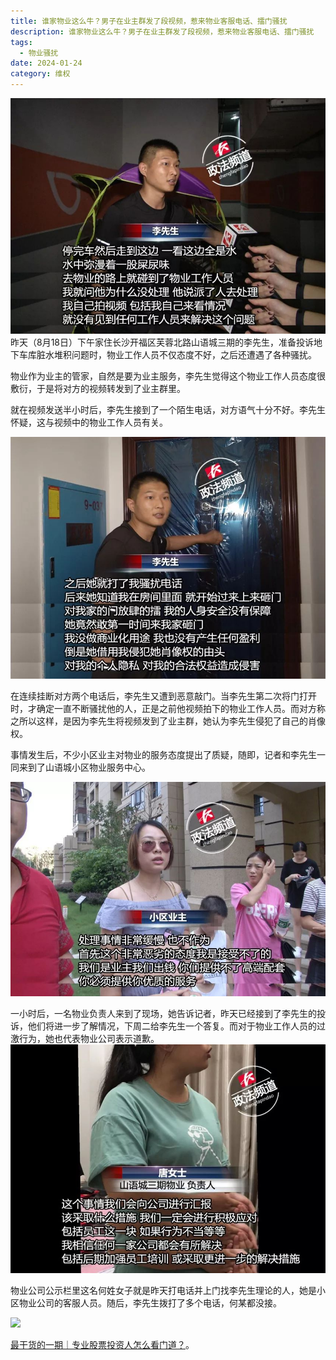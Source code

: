 ```yaml
---
title: 谁家物业这么牛？男子在业主群发了段视频，惹来物业客服电话、擂门骚扰
description: 谁家物业这么牛？男子在业主群发了段视频，惹来物业客服电话、擂门骚扰
tags:
  - 物业骚扰
date: 2024-01-24
category: 维权
---
```


![](https://github.com/stallonefennec/astro-yi/blob/main/src/content/IMG/640%20(3).jpg?raw=true)
昨天（8月18日）下午家住长沙开福区芙蓉北路山语城三期的李先生，准备投诉地下车库脏水堆积问题时，物业工作人员不仅态度不好，之后还遭遇了各种骚扰。

物业作为业主的管家，自然是要为业主服务，李先生觉得这个物业工作人员态度很敷衍，于是将对方的视频转发到了业主群里。

就在视频发送半小时后，李先生接到了一个陌生电话，对方语气十分不好。李先生怀疑，这与视频中的物业工作人员有关。

![](https://github.com/stallonefennec/astro-yi/blob/main/src/content/IMG/640%20(4).jpg?raw=true)

在连续挂断对方两个电话后，李先生又遭到恶意敲门。当李先生第二次将门打开时，才确定一直不断骚扰他的人，正是之前他视频拍下的物业工作人员。而对方称之所以这样，是因为李先生将视频发到了业主群，她认为李先生侵犯了自己的肖像权。

事情发生后，不少小区业主对物业的服务态度提出了质疑，随即，记者和李先生一同来到了山语城小区物业服务中心。

![](https://github.com/stallonefennec/astro-yi/blob/main/src/content/IMG/640%20(5).jpg?raw=true)


一小时后，一名物业负责人来到了现场，她告诉记者，昨天已经接到了李先生的投诉，他们将进一步了解情况，下周二给李先生一个答复。而对于物业工作人员的过激行为，她也代表物业公司表示道歉。
![](https://github.com/stallonefennec/astro-yi/blob/main/src/content/IMG/640.jpg?raw=true)


物业公司公示栏里这名何姓女子就是昨天打电话并上门找李先生理论的人，她是小区物业公司的客服人员。随后，李先生拨打了多个电话，何某都没接。

![](/markdown/public-640.jpg)


[最干货的一期｜专业股票投资人怎么看门道？](https://www.youtube.com/watch?v=xnIYIpXKvNM)。